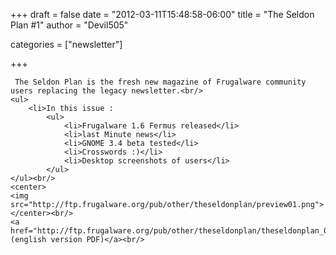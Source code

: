 
+++
draft = false
date = "2012-03-11T15:48:58-06:00"
title = "The Seldon Plan #1"
author = "Devil505"

categories = ["newsletter"]

+++

     The Seldon Plan is the fresh new magazine of Frugalware community users replacing the legacy newsletter.<br/>
    <ul>
        <li>In this issue :
            <ul>
                <li>Frugalware 1.6 Fermus released</li>
                <li>last Minute news</li>
                <li>GNOME 3.4 beta tested</li>
                <li>Crosswords :)</li>
                <li>Desktop screenshots of users</li>
            </ul>
    </ul><br/>
    <center>
    <img src="http://ftp.frugalware.org/pub/other/theseldonplan/preview01.png">
    </center><br/>
    <a href="http://ftp.frugalware.org/pub/other/theseldonplan/theseldonplan_01.pdf">Download (english version PDF)</a><br/>
        
    
